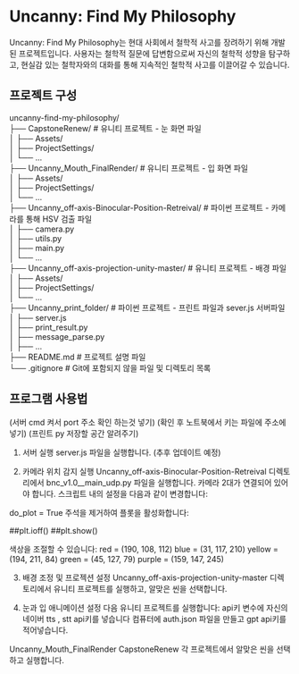# Uncanny: Find My Philosophy

Uncanny: Find My Philosophy는 현대 사회에서 철학적 사고를 장려하기 위해 개발된 프로젝트입니다. 사용자는 철학적 질문에 답변함으로써 자신의 철학적 성향을 탐구하고, 현실감 있는 철학자와의 대화를 통해 지속적인 철학적 사고를 이끌어갈 수 있습니다.

## 프로젝트 구성

uncanny-find-my-philosophy/  
├── CapstoneRenew/ # 유니티 프로젝트 - 눈 화면 파일  
│ ├── Assets/  
│ ├── ProjectSettings/  
│ └── ...  
├── Uncanny_Mouth_FinalRender/ # 유니티 프로젝트 - 입 화면 파일  
│ ├── Assets/  
│ ├── ProjectSettings/  
│ └── ...  
├── Uncanny_off-axis-Binocular-Position-Retreival/ # 파이썬 프로젝트 - 카메라를 통해 HSV 검출 파일  
│ ├── camera.py  
│ ├── utils.py  
│ ├── main.py  
│ └── ...  
├── Uncanny_off-axis-projection-unity-master/ # 유니티 프로젝트 - 배경 파일  
│ ├── Assets/  
│ ├── ProjectSettings/  
│ └── ...  
├── Uncanny_print_folder/ # 파이썬 프로젝트 - 프린트 파일과 sever.js 서버파일  
│ ├── server.js  
│ ├── print_result.py  
│ ├── message_parse.py  
│ ├── ...  
├── README.md # 프로젝트 설명 파일  
└── .gitignore # Git에 포함되지 않을 파일 및 디렉토리 목록  

## 프로그램 사용법
(서버 cmd 켜서 port 주소 확인 하는것 넣기)
(확인 후 노트북에서 키는 파일에 주소에 넣기)
(프린트 py 저장할 공간 알려주기)
1. 서버 실행
server.js 파일을 실행합니다. (추후 업데이트 예정)

2. 카메라 위치 감지 실행
Uncanny_off-axis-Binocular-Position-Retreival 디렉토리에서 bnc_v1.0__main_udp.py 파일을 실행합니다.
카메라 2대가 연결되어 있어야 합니다.
스크립트 내의 설정을 다음과 같이 변경합니다:

do_plot = True
주석을 제거하여 플롯을 활성화합니다:

##plt.ioff()
##plt.show()

색상을 조절할 수 있습니다:
red = (190, 108, 112)
blue = (31, 117, 210)
yellow = (194, 211, 84)
green = (45, 127, 79)
purple = (159, 147, 245)

3. 배경 조정 및 프로젝션 설정
Uncanny_off-axis-projection-unity-master 디렉토리에서 유니티 프로젝트를 실행하고, 알맞은 씬을 선택합니다.

4. 눈과 입 애니메이션 설정
다음 유니티 프로젝트를 실행합니다:
api키 변수에 자신의 네이버 tts , stt api키를 넣습니다
컴퓨터에 auth.json 파일을 만들고 gpt api키를 적어넣습니다.

Uncanny_Mouth_FinalRender
CapstoneRenew
각 프로젝트에서 알맞은 씬을 선택하고 실행합니다.
